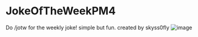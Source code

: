 # JokeOfTheWeekPM4
Do /jotw for the weekly joke! simple but fun.
created by skyss0fly 
![image](https://user-images.githubusercontent.com/100278495/177680920-45769b48-6fc3-4c5a-993e-5713113b36c7.png)

